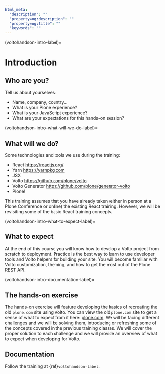 ```yaml
---
html_meta:
  "description": ""
  "property=og:description": ""
  "property=og:title": ""
  "keywords": ""
---
```


(voltohandson-intro-label)=

# Introduction

## Who are you?

Tell us about yourselves:

- Name, company, country...
- What is your Plone experience?
- What is your JavaScript experience?
- What are your expectations for this hands-on session?

(voltohandson-intro-what-will-we-do-label)=

## What will we do?

Some technologies and tools we use during the training:

- React <https://reactjs.org/>
- Yarn <https://yarnpkg.com>
- JSX
- Volto <https://github.com/plone/volto>
- Volto Generator <https://github.com/plone/generator-volto>
- Plone!

This training assumes that you have already taken (either in person at a Plone Conference or online) the existing React training.
However, we will be revisiting some of the basic React training concepts.

(voltohandson-intro-what-to-expect-label)=

## What to expect

At the end of this course you will know how to develop a Volto project from scratch to deployment.
Practice is the best way to learn to use developer tools and Volto helpers for building your site.
You will become familiar with Volto customization, theming, and how to get the most out of the Plone REST API.

(voltohandson-intro-documentation-label)=

## The hands-on exercise

The hands-on exercise will feature developing the basics of recreating the old `plone.com` site using Volto.
You can view the old `plone.com` site to get a sense of what to expect from it here: [plone.com](https://web.archive.org/web/20210813064319/https://plone.com/).
We will be facing different challenges and we will be solving them, introducing or refreshing some of the concepts covered in the previous training classes.
We will cover the proper solution to each challenge and we will provide an overview of what to expect when developing for Volto.

## Documentation

Follow the training at {ref}`voltohandson-label`.
